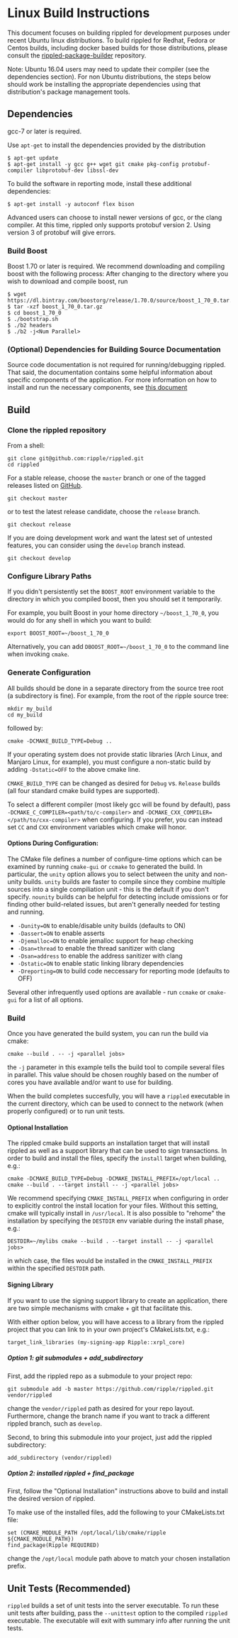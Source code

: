 # Linux Build Instructions

This document focuses on building rippled for development purposes under recent
Ubuntu linux distributions. To build rippled for Redhat, Fedora or Centos
builds, including docker based builds for those distributions, please consult
the [rippled-package-builder](https://github.com/ripple/rippled-package-builder)
repository. 

Note: Ubuntu 16.04 users may need to update their compiler (see the dependencies
section). For non Ubuntu distributions, the steps below should work be
installing the appropriate dependencies using that distribution's package
management tools.

## Dependencies

gcc-7 or later is required.

Use `apt-get` to install the dependencies provided by the distribution

```
$ apt-get update
$ apt-get install -y gcc g++ wget git cmake pkg-config protobuf-compiler libprotobuf-dev libssl-dev
```

To build the software in reporting mode, install these additional dependencies:
```
$ apt-get install -y autoconf flex bison
```

Advanced users can choose to install newer versions of gcc, or the clang compiler.
At this time, rippled only supports protobuf version 2. Using version 3 of 
protobuf will give errors.

### Build Boost

Boost 1.70 or later is required. We recommend downloading and compiling boost
with the following process: After changing to the directory where
you wish to download and compile boost, run

``` 
$ wget https://dl.bintray.com/boostorg/release/1.70.0/source/boost_1_70_0.tar.gz
$ tar -xzf boost_1_70_0.tar.gz
$ cd boost_1_70_0
$ ./bootstrap.sh
$ ./b2 headers
$ ./b2 -j<Num Parallel>
```

### (Optional) Dependencies for Building Source Documentation

Source code documentation is not required for running/debugging rippled. That
said, the documentation contains some helpful information about specific
components of the application. For more information on how to install and run
the necessary components, see [this document](../../docs/README.md)

## Build

### Clone the rippled repository

From a shell:

```
git clone git@github.com:ripple/rippled.git
cd rippled
```

For a stable release, choose the `master` branch or one of the tagged releases
listed on [GitHub](https://github.com/ripple/rippled/releases). 

```
git checkout master
```

or to test the latest release candidate, choose the `release` branch.

```
git checkout release
```

If you are doing development work and want the latest set of untested
features, you can consider using the `develop` branch instead.

```
git checkout develop
```

### Configure Library Paths

If you didn't persistently set the `BOOST_ROOT` environment variable to the
directory in which you compiled boost, then you should set it temporarily.

For example, you built Boost in your home directory `~/boost_1_70_0`, you
would do for any shell in which you want to build:

```
export BOOST_ROOT=~/boost_1_70_0
```

Alternatively, you can add `DBOOST_ROOT=~/boost_1_70_0` to the command line when
invoking `cmake`.

### Generate Configuration

All builds should be done in a separate directory from the source tree root 
(a subdirectory is fine). For example, from the root of the ripple source tree:

```
mkdir my_build
cd my_build
```

followed by:

```
cmake -DCMAKE_BUILD_TYPE=Debug ..
```

If your operating system does not provide static libraries (Arch Linux, and 
Manjaro Linux, for example), you must configure a non-static build by adding
`-Dstatic=OFF` to the above cmake line.

`CMAKE_BUILD_TYPE` can be changed as desired for `Debug` vs.
`Release` builds (all four standard cmake build types are supported).

To select a different compiler (most likely gcc will be found by default), pass 
`-DCMAKE_C_COMPILER=<path/to/c-compiler>` and
`-DCMAKE_CXX_COMPILER=</path/to/cxx-compiler>` when configuring. If you prefer, 
you can instead set `CC` and `CXX` environment variables which cmake will honor.

#### Options During Configuration:

The CMake file defines a number of configure-time options which can be
examined by running `cmake-gui` or `ccmake` to generated the build. In
particular, the `unity` option allows you to select between the unity and
non-unity builds. `unity` builds are faster to compile since they combine
multiple sources into a single compiliation unit - this is the default if you
don't specify. `nounity` builds can be helpful for detecting include omissions
or for finding other build-related issues, but aren't generally needed for
testing and running.

* `-Dunity=ON` to enable/disable unity builds (defaults to ON)  
* `-Dassert=ON` to enable asserts
* `-Djemalloc=ON` to enable jemalloc support for heap checking
* `-Dsan=thread` to enable the thread sanitizer with clang
* `-Dsan=address` to enable the address sanitizer with clang
* `-Dstatic=ON` to enable static linking library dependencies
* `-Dreporting=ON` to build code neccessary for reporting mode (defaults to OFF)

Several other infrequently used options are available - run `ccmake` or
`cmake-gui` for a list of all options.

### Build

Once you have generated the build system, you can run the build via cmake:

```
cmake --build . -- -j <parallel jobs>
```

the `-j` parameter in this example tells the build tool to compile several
files in parallel. This value should be chosen roughly based on the number of
cores you have available and/or want to use for building.

When the build completes succesfully, you will have a `rippled` executable in
the current directory, which can be used to connect to the network (when
properly configured) or to run unit tests.


#### Optional Installation

The rippled cmake build supports an installation target that will install
rippled as well as a support library that can be used to sign transactions. In
order to build and install the files, specify the `install` target when
building, e.g.:

```
cmake -DCMAKE_BUILD_TYPE=Debug -DCMAKE_INSTALL_PREFIX=/opt/local ..
cmake --build . --target install -- -j <parallel jobs>
```

We recommend specifying `CMAKE_INSTALL_PREFIX` when configuring in order to
explicitly control the install location for your files. Without this setting,
cmake will typically install in `/usr/local`. It is also possible to "rehome"
the installation by specifying the `DESTDIR` env variable during the install phase,
e.g.:

```
DESTDIR=~/mylibs cmake --build . --target install -- -j <parallel jobs>
```

in which case, the files would be installed in the `CMAKE_INSTALL_PREFIX` within
the specified `DESTDIR` path.

#### Signing Library

If you want to use the signing support library to create an application, there
are two simple mechanisms with cmake + git that facilitate this.

With either option below, you will have access to a library from the
rippled project that you can link to in your own project's CMakeLists.txt, e.g.:

```
target_link_libraries (my-signing-app Ripple::xrpl_core)
```

##### Option 1: git submodules + add_subdirectory

First, add the rippled repo as a submodule to your project repo:

```
git submodule add -b master https://github.com/ripple/rippled.git vendor/rippled
```

change the `vendor/rippled` path as desired for your repo layout. Furthermore,
change the branch name if you want to track a different rippled branch, such
as `develop`.
   
Second, to bring this submodule into your project, just add the rippled subdirectory:

```
add_subdirectory (vendor/rippled)
```
    
##### Option 2: installed rippled + find_package

First, follow the "Optional Installation" instructions above to
build and install the desired version of rippled.

To make use of the installed files, add the following to your CMakeLists.txt file:

```
set (CMAKE_MODULE_PATH /opt/local/lib/cmake/ripple ${CMAKE_MODULE_PATH})
find_package(Ripple REQUIRED)
```

change the `/opt/local` module path above to match your chosen installation prefix.

## Unit Tests (Recommended)

`rippled` builds a set of unit tests into the server executable. To run these unit
tests after building, pass the `--unittest` option to the compiled `rippled`
executable. The executable will exit with summary info after running the unit tests.


